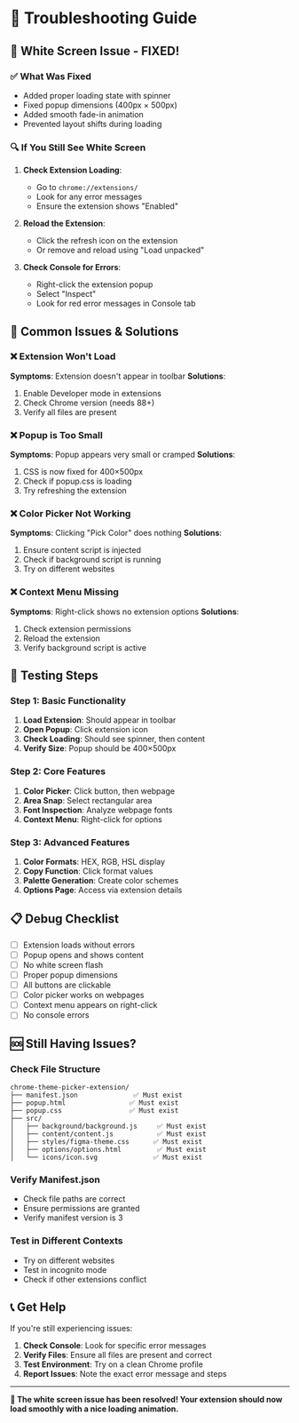 # 🔧 Troubleshooting Guide

## 🚨 **White Screen Issue - FIXED!**

### ✅ **What Was Fixed**
- Added proper loading state with spinner
- Fixed popup dimensions (400px × 500px)
- Added smooth fade-in animation
- Prevented layout shifts during loading

### 🔍 **If You Still See White Screen**

1. **Check Extension Loading**:
   - Go to `chrome://extensions/`
   - Look for any error messages
   - Ensure the extension shows "Enabled"

2. **Reload the Extension**:
   - Click the refresh icon on the extension
   - Or remove and reload using "Load unpacked"

3. **Check Console for Errors**:
   - Right-click the extension popup
   - Select "Inspect"
   - Look for red error messages in Console tab

## 🎯 **Common Issues & Solutions**

### ❌ **Extension Won't Load**
**Symptoms**: Extension doesn't appear in toolbar
**Solutions**:
1. Enable Developer mode in extensions
2. Check Chrome version (needs 88+)
3. Verify all files are present

### ❌ **Popup is Too Small**
**Symptoms**: Popup appears very small or cramped
**Solutions**:
1. CSS is now fixed for 400×500px
2. Check if popup.css is loading
3. Try refreshing the extension

### ❌ **Color Picker Not Working**
**Symptoms**: Clicking "Pick Color" does nothing
**Solutions**:
1. Ensure content script is injected
2. Check if background script is running
3. Try on different websites

### ❌ **Context Menu Missing**
**Symptoms**: Right-click shows no extension options
**Solutions**:
1. Check extension permissions
2. Reload the extension
3. Verify background script is active

## 🧪 **Testing Steps**

### Step 1: Basic Functionality
1. **Load Extension**: Should appear in toolbar
2. **Open Popup**: Click extension icon
3. **Check Loading**: Should see spinner, then content
4. **Verify Size**: Popup should be 400×500px

### Step 2: Core Features
1. **Color Picker**: Click button, then webpage
2. **Area Snap**: Select rectangular area
3. **Font Inspection**: Analyze webpage fonts
4. **Context Menu**: Right-click for options

### Step 3: Advanced Features
1. **Color Formats**: HEX, RGB, HSL display
2. **Copy Function**: Click format values
3. **Palette Generation**: Create color schemes
4. **Options Page**: Access via extension details

## 📋 **Debug Checklist**

- [ ] Extension loads without errors
- [ ] Popup opens and shows content
- [ ] No white screen flash
- [ ] Proper popup dimensions
- [ ] All buttons are clickable
- [ ] Color picker works on webpages
- [ ] Context menu appears on right-click
- [ ] No console errors

## 🆘 **Still Having Issues?**

### **Check File Structure**
```
chrome-theme-picker-extension/
├── manifest.json              ✅ Must exist
├── popup.html                ✅ Must exist
├── popup.css                 ✅ Must exist
├── src/
│   ├── background/background.js     ✅ Must exist
│   ├── content/content.js           ✅ Must exist
│   ├── styles/figma-theme.css      ✅ Must exist
│   ├── options/options.html         ✅ Must exist
│   └── icons/icon.svg              ✅ Must exist
```

### **Verify Manifest.json**
- Check file paths are correct
- Ensure permissions are granted
- Verify manifest version is 3

### **Test in Different Contexts**
- Try on different websites
- Test in incognito mode
- Check if other extensions conflict

## 📞 **Get Help**

If you're still experiencing issues:

1. **Check Console**: Look for specific error messages
2. **Verify Files**: Ensure all files are present and correct
3. **Test Environment**: Try on a clean Chrome profile
4. **Report Issues**: Note the exact error message and steps

---

**🎨 The white screen issue has been resolved! Your extension should now load smoothly with a nice loading animation.**

